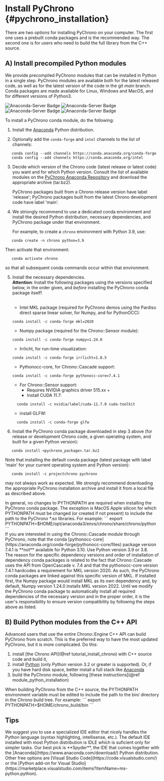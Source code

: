 Install PyChrono {#pychrono_installation}
==========================

There are two options for installing PyChrono on your computer. 
The first one uses a prebuilt conda packages and is the recommended way. 
The second one is for users who need to build the full library from the C++ source.


## A) Install precompiled Python modules

We provide precompiled PyChrono modules that can be installed in Python in a single step. PyChrono modules are available both for the latest released code, as well as for the latest version of the code in the git *main* branch.  Conda packages are made available for Linux, Windows and MacOS, and for different versions of Python3.

![Anaconda-Server Badge](https://anaconda.org/projectchrono/pychrono/badges/latest_release_date.svg)
![Anaconda-Server Badge](https://anaconda.org/projectchrono/pychrono/badges/platforms.svg)
![Anaconda-Server Badge](https://anaconda.org/projectchrono/pychrono/badges/license.svg)
![Anaconda-Server Badge](https://anaconda.org/projectchrono/pychrono/badges/downloads.svg)

To install a PyChrono conda module, do the following:

1. Install the [Anaconda](https://www.anaconda.com/download/) Python distribution. <br>


2. Optionally add the `conda-forge` and `intel` channels to the list of channels:
```
   conda config --add channels https://conda.anaconda.org/conda-forge
   conda config --add channels https://conda.anaconda.org/intel
```   

3. Decide which version of the Chrono code (latest release or latest code) you want and for which Python version.  Consult the list of available modules on the [PyChrono Anaconda Repository](https://anaconda.org/projectchrono/pychrono/files) and download the appropriate archive (tar.bz2). 

   PyChrono packages built from a Chrono release version have label 'release'; PyChrono packages built from the latest Chrono development code have label 'main'.

4. We striongly recommend to use a dedicated conda environment and install the desired Python distribution, necessary dependencies, and PyChrono package under that environment.

   For example, to create a `chrono` environment with Python 3.9, use:
```
   conda create -n chrono python=3.9
```   
   Then activate that environment:
```
   conda activate chrono
```
   so that all subsequent conda commands occur within that environment.

5. Install the necessary dependencies.<br>
   **Attention**: Install the following packages using the versions specified below, in the order given, and *before* installing the PyChrono conda package itself!<br><br>

   - Intel MKL package (required for PyChrono demos using the Pardiso direct sparse linear solver, for Numpy, and for PythonOCC):
   ```
   conda install -c conda-forge mkl=2020
   ```
   - Numpy package (required for the Chrono::Sensor module):
   ```
   conda install -c conda-forge numpy=1.24.0
   ```
   - Irrlicht, for run-time visualization:
   ```
   conda install -c conda-forge irrlicht=1.8.5
   ```
   - Pythonocc-core, for Chrono::Cascade support:
   ``` 
   conda install -c conda-forge pythonocc-core=7.4.1
   ```
   - For Chrono::Sensor support:
     - Requires NVIDIA graphics driver 515.xx +
     - Install CUDA 11.7:
   ```
     conda install -c nvidia/label/cuda-11.7.0 cuda-toolkit
   ```
     - install GLFW: 
   ```
     conda install -c conda-forge glfw
   ```

6. Install the PyChrono conda package downloaded in step 3 above (for release or development Chrono code, a given operating system, and built for a given Python version):
```
   conda install <pychrono_package>.tar.bz2
```    

   Note that installing the default conda package (latest package with label 'main' for your current operating system and Python version):
```
   conda install -c projectchrono pychrono
```
   may not always work as expected. We strongly recommend downloading the appropriate PyChrono installation archive and install it from a local file as described above.

<div class="ce-warning">
In general, no changes to PYTHONPATH are required when installing the PyChrono conda package.  The exception is MacOS Apple silicon for which PYTHONPATH must be changed (or created if not present) to include the path to the PyChrono *.so libraries. For example:
```
export PYTHONPATH=$HOME/opt/anaconda3/envs/chrono/share/chrono/python
```
</div>

<div class="ce-warning">
If you are interested in using the Chrono::Cascade module through PyChrono, note that the conda [pythonocc-core](https://anaconda.org/conda-forge/pythonocc-core/files) package version 7.4.1 is **not** available for Python 3.10.  Use Python version 3.9 or 3.8.
</div>

<div class="ce-info">
The reason for the specific dependency versions and order of installation of dependency conda packages is related to the fact that Chrono::Cascade uses the API from OpenCascade v. 7.4 and that the pythonocc-core version 7.4.1 hardcodes a requirement for MKL version 2020. As such, the PyChrono conda packages are linked against this specific version of MKL.  If installed first, the Numpy package would install MKL as its own dependency and, by default, Numpy version 1.24.0 installs MKL version 2022.  Until we modify the PyChrono conda package to automatically install all required dependencies of the necessary version and in the proper order, it is the user's responsibility to ensure version compatibility by following the steps above as listed.
</div>   

   


## B) Build Python modules from the C++ API

Advanced users that use the entire Chrono::Engine C++ API can build PyChrono from scratch. 
This is the preferred way to have the most updated PyChrono, but it is more complicated.
Do this:

1. install [the Chrono API](@ref tutorial_install_chrono) with C++ source code and build it,
2. install [Python](http://www.python.org) (only Python version 3.2 or greater is supported). 
   Or, if you have hard disk space, better install a full stack like [Anaconda](https://www.anaconda.com/download/)
3. build the PyChrono module, following [these instructions](@ref module_python_installation)

<div class="ce-warning">
When building PyChrono from the C++ source, the PYTHONPATH environment variable must be edited to include the path to the bin/ directory in the Chrono build tree.
For example:
```
export PYTHONPATH=$HOME/chrono_build/bin
```
</div>

## Tips

<div class="ce-info">
We suggest you to use a specialized IDE editor that nicely handles the Python language (syntax highlighting, intellisense, etc.). 
The default IDE installed with most Python distribution is IDLE which is suficient only for simpler tasks. 
Our best pick is **Spyder**, the IDE that comes together with the [Anaconda](https://www.anaconda.com/download/) Python distribution. 
Other free options are [Visual Studio Code](https://code.visualstudio.com/) or the [Python add-on for Visual Studio](https://marketplace.visualstudio.com/items?itemName=ms-python.python).
</div>


